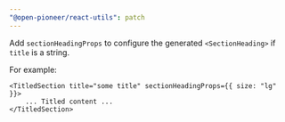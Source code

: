 ```yaml
---
"@open-pioneer/react-utils": patch
---
```


Add `sectionHeadingProps` to configure the generated `<SectionHeading>` if `title` is a string.

For example:

```tsx
<TitledSection title="some title" sectionHeadingProps={{ size: "lg" }}>
    ... Titled content ...
</TitledSection>
```
